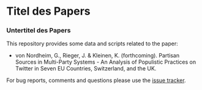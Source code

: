 # Titel des Papers
### Untertitel des Papers

This repository provides some data and scripts related to the paper:

* von Nordheim, G., Rieger, J. & Kleinen, K. (forthcoming). Partisan Sources in Multi-Party Systems - An Analysis of Populistic Practices on Twitter in Seven EU Countries, Switzerland, and the UK.

For bug reports, comments and questions please use the [issue tracker](https://github.com/JonasRieger/contesting/issues).
